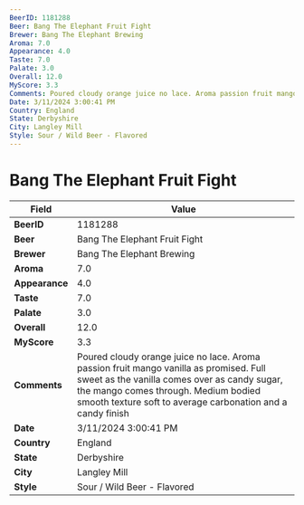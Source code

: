 ```yaml
---
BeerID: 1181288
Beer: Bang The Elephant Fruit Fight
Brewer: Bang The Elephant Brewing
Aroma: 7.0
Appearance: 4.0
Taste: 7.0
Palate: 3.0
Overall: 12.0
MyScore: 3.3
Comments: Poured cloudy orange juice no lace. Aroma passion fruit mango vanilla as promised. Full sweet as the vanilla comes over as candy sugar, the mango comes through. Medium bodied smooth texture soft to average carbonation and a candy finish
Date: 3/11/2024 3:00:41 PM
Country: England
State: Derbyshire
City: Langley Mill
Style: Sour / Wild Beer - Flavored
---
```


# Bang The Elephant Fruit Fight

| Field         | Value |
|---------------|-------|
| **BeerID** | 1181288 |
| **Beer** | Bang The Elephant Fruit Fight |
| **Brewer** | Bang The Elephant Brewing |
| **Aroma** | 7.0 |
| **Appearance** | 4.0 |
| **Taste** | 7.0 |
| **Palate** | 3.0 |
| **Overall** | 12.0 |
| **MyScore** | 3.3 |
| **Comments** | Poured cloudy orange juice no lace. Aroma passion fruit mango vanilla as promised. Full sweet as the vanilla comes over as candy sugar, the mango comes through. Medium bodied smooth texture soft to average carbonation and a candy finish  |
| **Date** | 3/11/2024 3:00:41 PM |
| **Country** | England |
| **State** | Derbyshire |
| **City** | Langley Mill |
| **Style** | Sour / Wild Beer - Flavored |
